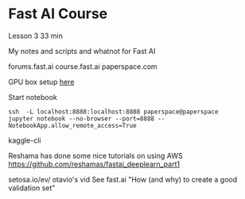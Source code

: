 # Fast AI Course

Lesson 3 33 min

My notes and scripts and whatnot for Fast AI

forums.fast.ai
course.fast.ai
paperspace.com

GPU box setup [here](https://github.com/reshamas/fastai_deeplearn_part1/blob/master/tools/paperspace.md)

Start notebook
```
ssh  -L localhost:8888:localhost:8888 paperspace@paperspace
jupyter notebook --no-browser --port=8888 --NotebookApp.allow_remote_access=True
```

kaggle-cli

Reshama has done some nice tutorials on using AWS
https://github.com/reshamas/fastai_deeplearn_part1


setosa.io/ev/
otavio's vid
See fast.ai "How (and why) to create a good validation set"
